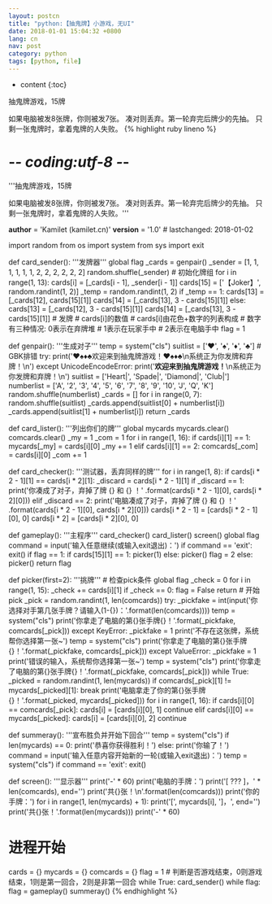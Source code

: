 ```yaml
---
layout: postcn
title: "python:【抽鬼牌】小游戏，无UI"
date: 2018-01-01 15:04:32 +0800
lang: cn
nav: post
category: python
tags: [python, file]
---
```


* content
{:toc}

抽鬼牌游戏，15牌

如果电脑被发8张牌，你则被发7张。
凑对则丢弃。第一轮弃完后牌少的先抽。
只剩一张鬼牌时，拿着鬼牌的人失败。<!-- more -->
{% highlight ruby lineno %}
# -*- coding:utf-8 -*-
'''抽鬼牌游戏，15牌

如果电脑被发8张牌，你则被发7张。
凑对则丢弃。第一轮弃完后牌少的先抽。
只剩一张鬼牌时，拿着鬼牌的人失败。'''

__author__ = 'Kamilet (kamilet.cn)'
__version__ = '1.0'  # lastchanged: 2018-01-02


import random
from os import system
from sys import exit


def card_sender():
    '''发牌器'''
    global flag
    _cards = genpair()
    _sender = [1, 1, 1, 1, 1, 1, 2, 2, 2, 2, 2, 2]
    random.shuffle(_sender)
    # 初始化牌组
    for i in range(1, 13):
        cards[i] = [_cards[i - 1], _sender[i - 1]]
    cards[15] = ['【Joker】', random.randint(1, 2)]
    _temp = random.randint(1, 2)
    if _temp == 1:
        cards[13] = [_cards[12], cards[15][1]]
        cards[14] = [_cards[13], 3 - cards[15][1]]
    else:
        cards[13] = [_cards[12], 3 - cards[15][1]]
        cards[14] = [_cards[13], 3 - cards[15][1]]
    # 发牌
    # cards[i]的数值
    # cards[i]由花色+数字的列表构成
    # 数字有三种情况: 0表示在弃牌堆
    #                 1表示在玩家手中
    #                 2表示在电脑手中
    flag = 1


def genpair():
    '''生成对子'''
    temp = system("cls")
    suitlist = ['♥', '♠', '♦', '♣']
    # GBK排错
    try:
        print('♥♠♦♣欢迎来到抽鬼牌游戏！♥♠♦♣\n系统正为你发牌和弃牌！\n')
    except UnicodeEncodeError:
        print('****欢迎来到抽鬼牌游戏！****\n系统正为你发牌和弃牌！\n')
        suitlist = ['Heart|', 'Spade|', 'Diamond|', 'Club|']
    numberlist = ['A', '2', '3', '4', '5', '6', '7',
                  '8', '9', '10', 'J', 'Q', 'K']
    random.shuffle(numberlist)
    _cards = []
    for i in range(0, 7):
        random.shuffle(suitlist)
        _cards.append(suitlist[0] + numberlist[i])
        _cards.append(suitlist[1] + numberlist[i])
    return _cards


def card_lister():
    '''列出你们的牌'''
    global mycards
    mycards.clear()
    comcards.clear()
    _my = 1
    _com = 1
    for i in range(1, 16):
        if cards[i][1] == 1:
            mycards[_my] = cards[i][0]
            _my += 1
        elif cards[i][1] == 2:
            comcards[_com] = cards[i][0]
            _com += 1


def card_checker():
    '''测试器，丢弃同样的牌'''
    for i in range(1, 8):
        if cards[i * 2 - 1][1] == cards[i * 2][1]:
            _discard = cards[i * 2 - 1][1]
            if _discard == 1:
                print('你凑成了对子，弃掉了牌 {} 和 {} ！'
                      .format(cards[i * 2 - 1][0], cards[i * 2][0]))
            elif _discard == 2:
                print('电脑凑成了对子，弃掉了牌 {} 和 {} ！'
                      .format(cards[i * 2 - 1][0], cards[i * 2][0]))
            cards[i * 2 - 1] = [cards[i * 2 - 1][0], 0]
            cards[i * 2] = [cards[i * 2][0], 0]


def gameplay():
    '''主程序'''
    card_checker()
    card_lister()
    screen()
    global flag
    command = input('输入任意继续(或输入exit退出)：')
    if command == 'exit':
        exit()
    if flag == 1:
        if cards[15][1] == 1:
            picker(1)
        else:
            picker()
            flag = 2
    else:
        picker()
    return flag


def picker(first=2):
    '''挑牌'''
    # 检查pick条件
    global flag
    _check = 0
    for i in range(1, 15):
    	_check += cards[i][1]
    if _check == 0:
    	flag = False
    	return
    # 开始pick
    _pick = random.randint(1, len(comcards))
    try:
        _pickfake = int(input('你选择对手第几张手牌？请输入(1-{})：'.format(len(comcards))))
        temp = system("cls")
        print('你拿走了电脑的第{}张手牌{}！'.format(_pickfake, comcards[_pick]))
    except KeyError:
    	_pickfake = 1
    	print('不存在这张牌，系统帮你选择第一张~')
    	temp = system("cls")
    	print('你拿走了电脑的第{}张手牌{}！'.format(_pickfake, comcards[_pick]))
    except ValueError:
    	_pickfake = 1
    	print('错误的输入，系统帮你选择第一张~')
    	temp = system("cls")
    	print('你拿走了电脑的第{}张手牌{}！'.format(_pickfake, comcards[_pick]))
    while True:
        _picked = random.randint(1, len(mycards))
        if comcards[_pick][1] != mycards[_picked][1]:
        	break
    print('电脑拿走了你的第{}张手牌{}！'.format(_picked, mycards[_picked]))
    for i in range(1, 16):
    	if cards[i][0] == comcards[_pick]:
    		cards[i] = [cards[i][0], 1]
    		continue
    	elif cards[i][0] == mycards[_picked]:
    		cards[i] = [cards[i][0], 2]
    		continue


def summeray():
    '''宣布胜负并开始下回合'''
    temp = system("cls")
    if len(mycards) == 0:
    	print('恭喜你获得胜利！')
    else:
    	print('你输了！')
    command = input('输入任意内容开始新的一轮(或输入exit退出)：')
    temp = system("cls")
    if command == 'exit':
    	exit()


def screen():
    '''显示器'''
    print('-' * 60)
    print('电脑的手牌：')
    print('[ ??? ]，' * len(comcards), end='')
    print('共{}张！\n'.format(len(comcards)))
    print('你的手牌：')
    for i in range(1, len(mycards) + 1):
        print('[', mycards[i], ']，', end='')
    print('共{}张！'.format(len(mycards)))
    print('-' * 60)


# 进程开始
cards = {}
mycards = {}
comcards = {}
flag = 1  # 判断是否游戏结束，0则游戏结束，1则是第一回合，2则是非第一回合
while True:
    card_sender()
    while flag:
        flag = gameplay()
    summeray()
{% endhighlight %}